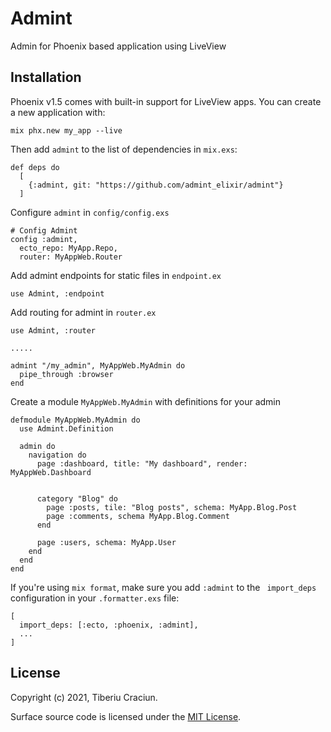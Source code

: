 # Admint

Admin for Phoenix based application using LiveView

## Installation

Phoenix v1.5 comes with built-in support for LiveView apps. You can create a new application with:

```
mix phx.new my_app --live
```

Then add `admint` to the list of dependencies in `mix.exs`:

```
def deps do
  [
    {:admint, git: "https://github.com/admint_elixir/admint"}
  ]
```

Configure `admint` in `config/config.exs`

```
# Config Admint
config :admint,
  ecto_repo: MyApp.Repo,
  router: MyAppWeb.Router
```

Add admint endpoints for static files in `endpoint.ex`

```
use Admint, :endpoint
```

Add routing for admint in `router.ex`

```
use Admint, :router

.....

admint "/my_admin", MyAppWeb.MyAdmin do
  pipe_through :browser
end
```

Create a module `MyAppWeb.MyAdmin` with definitions for your admin

```
defmodule MyAppWeb.MyAdmin do
  use Admint.Definition

  admin do
    navigation do
      page :dashboard, title: "My dashboard", render: MyAppWeb.Dashboard


      category "Blog" do
        page :posts, tile: "Blog posts", schema: MyApp.Blog.Post
        page :comments, schema MyApp.Blog.Comment
      end

      page :users, schema: MyApp.User
    end
  end
end

```

If you're using `mix format`, make sure you add `:admint` to the ` import_deps` configuration in your `.formatter.exs` file:

```
[
  import_deps: [:ecto, :phoenix, :admint],
  ...
]
```

## License

Copyright (c) 2021, Tiberiu Craciun.

Surface source code is licensed under the [MIT License](LICENSE.md).
